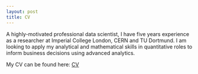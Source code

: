 ```yaml
---
layout: post
title: CV
---
```


A highly-motivated professional data scientist, I have five years experience as a researcher at Imperial College London, CERN and TU Dortmund. I am looking to apply my analytical and mathematical skills in quantitative roles to inform business decisions using advanced analytics. 

My CV can be found here: [CV](https://github.com/alexshires/cv/blob/master/alexander-shires-cv.pdf)

